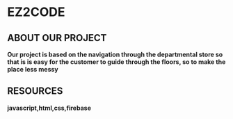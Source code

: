 # EZ2CODE

## ABOUT OUR PROJECT

**Our project is based on the navigation through the departmental store so that is is easy for the customer to guide through the floors, so to make the place less messy**

## RESOURCES

**javascript,html,css,firebase**
